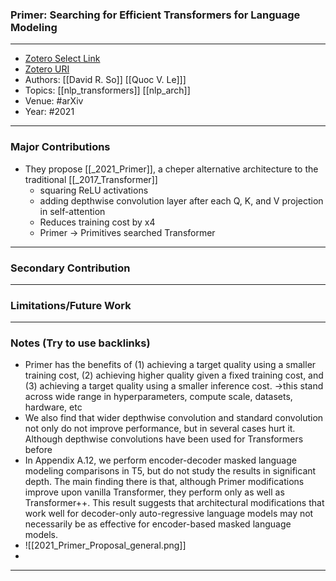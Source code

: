### Primer: Searching for Efficient Transformers for Language Modeling
---
- [Zotero Select Link](zotero://select/groups/2480461/items/5KJH6KXT)
- [Zotero URI](https://www.zotero.org/groups/2480461/items/5KJH6KXT)
- Authors: [[David R. So]] [[Quoc V. Le]]] 
- Topics: [[nlp_transformers]] [[nlp_arch]]
- Venue: #arXiv
- Year: #2021
---
### Major Contributions
- They propose [[_2021_Primer]], a cheper alternative architecture to the traditional [[_2017_Transformer]]
	- squaring ReLU activations
	- adding depthwise convolution layer after each Q, K, and V projection in self-attention
	- Reduces training cost by x4
	- Primer -> Primitives searched Transformer
---
### Secondary Contribution

---
### Limitations/Future Work
---
### Notes (Try to use backlinks)
- Primer has the benefits of (1) achieving a target quality using a smaller training cost, (2) achieving higher quality given a fixed training cost, and (3) achieving a target quality using a smaller inference cost. ->this stand across wide range in hyperparameters, compute scale, datasets, hardware, etc
- We also find that wider depthwise convolution and standard convolution not only do not improve performance, but in several cases hurt it. Although depthwise convolutions have been used for Transformers before 
- In Appendix A.12, we perform encoder-decoder masked language modeling comparisons in T5, but do not study the results in significant depth. The main finding there is that, although Primer modifications improve upon vanilla Transformer, they perform only as well as Transformer++. This result suggests that architectural modifications that work well for decoder-only auto-regressive language models may not necessarily be as effective for encoder-based masked language models.
- ![[2021_Primer_Proposal_general.png]]
- 
---
